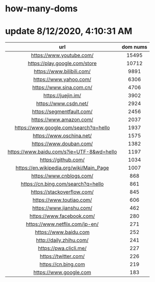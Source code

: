 # how-many-doms

# update 8/12/2020, 4:10:31 AM

url | dom nums
:-: | :-:
https://www.youtube.com/ | 15495
https://play.google.com/store | 10712
https://www.bilibili.com/ | 9891
https://www.yahoo.com/ | 6306
https://www.sina.com.cn/ | 4706
https://juejin.im/ | 3902
https://www.csdn.net/ | 2924
https://segmentfault.com/ | 2456
https://www.amazon.com/ | 2037
https://www.google.com/search?q=hello | 1937
https://www.oschina.net/ | 1575
https://www.douban.com/ | 1382
https://www.baidu.com/s?ie=UTF-8&wd=hello | 1197
https://github.com/ | 1034
https://en.wikipedia.org/wiki/Main_Page | 1007
https://www.cnblogs.com/ | 868
https://cn.bing.com/search?q=hello | 861
https://stackoverflow.com/ | 845
https://www.toutiao.com/ | 606
https://www.jianshu.com/ | 462
https://www.facebook.com/ | 280
https://www.netflix.com/jp-en/ | 271
https://www.baidu.com | 252
http://daily.zhihu.com/ | 241
https://pwa.clicli.me/ | 227
https://twitter.com/ | 226
https://cn.bing.com | 219
https://www.google.com | 183

